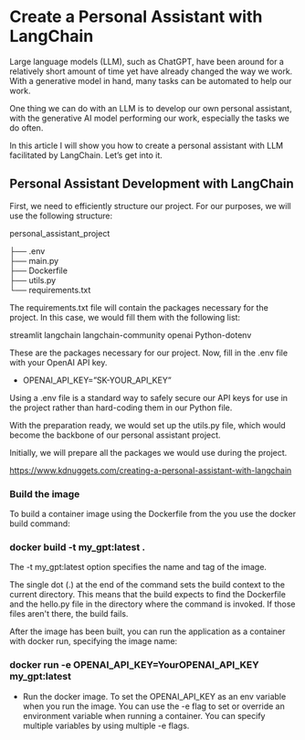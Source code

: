 # Create a Personal Assistant with LangChain
Large language models (LLM), such as ChatGPT, have been around for a relatively short amount of time yet have already changed the way we work. With a generative model in hand, many tasks can be automated to help our work.

One thing we can do with an LLM is to develop our own personal assistant, with the generative AI model performing our work, especially the tasks we do often.

In this article I will show you how to create a personal assistant with LLM facilitated by LangChain. Let’s get into it.

## Personal Assistant Development with LangChain

 
First, we need to efficiently structure our project. For our purposes, we will use the following structure:

personal_assistant_project

├── .env              
├── main.py   
├── Dockerfile  
├── utils.py                      
└── requirements.txt 

 The requirements.txt file will contain the packages necessary for the project. In this case, we would fill them with the following list:

streamlit
langchain
langchain-community
openai
Python-dotenv

 

These are the packages necessary for our project. Now, fill in the .env file with your OpenAI API key.

* OPENAI_API_KEY=”SK-YOUR_API_KEY”

 

Using a .env file is a standard way to safely secure our API keys for use in the project rather than hard-coding them in our Python file.

With the preparation ready, we would set up the utils.py file, which would become the backbone of our personal assistant project.

Initially, we will prepare all the packages we would use during the project.

https://www.kdnuggets.com/creating-a-personal-assistant-with-langchain

### Build the image

To build a container image using the Dockerfile from the you use the docker build command:

### docker build -t my_gpt:latest . ###


The -t my_gpt:latest option specifies the name and tag of the image.

The single dot (.) at the end of the command sets the build context to the current directory. This means that the build expects to find the Dockerfile and the hello.py file in the directory where the command is invoked. If those files aren't there, the build fails.

After the image has been built, you can run the application as a container with docker run, specifying the image name:

### docker run -e OPENAI_API_KEY=YourOPENAI_API_KEY my_gpt:latest ###
* Run the docker image.
To set the OPENAI_API_KEY as an env variable when you run the image.
You can use the -e flag to set or override an environment variable when running a container. You can specify multiple variables by using multiple -e flags.

